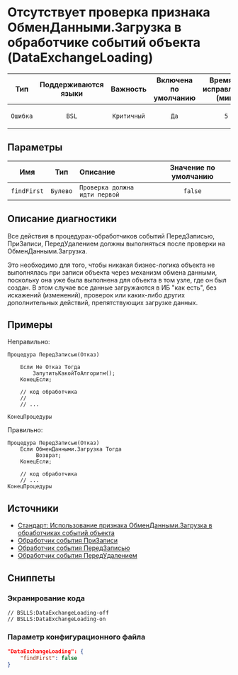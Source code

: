 # Отсутствует проверка признака ОбменДанными.Загрузка в обработчике событий объекта (DataExchangeLoading)

 Тип | Поддерживаются<br>языки | Важность | Включена<br>по умолчанию | Время на<br>исправление (мин) | Тэги 
 :-: | :-: | :-: | :-: | :-: | :-: 
 `Ошибка` | `BSL` | `Критичный` | `Да` | `5` | `standard`<br>`badpractice`<br>`unpredictable` 

## Параметры 

 Имя | Тип | Описание | Значение по умолчанию 
 :-: | :-: | :-- | :-: 
 `findFirst` | `Булево` | ```Проверка должна идти первой``` | ```false``` 

<!-- Блоки выше заполняются автоматически, не трогать -->
## Описание диагностики
<!-- Описание диагностики заполняется вручную. Необходимо понятным языком описать смысл и схему работу -->
Все действия в процедурах-обработчиков событий ПередЗаписью, ПриЗаписи, ПередУдалением должны выполняться 
после проверки на ОбменДанными.Загрузка.

Это необходимо для того, чтобы никакая бизнес-логика объекта не выполнялась при записи объекта через механизм обмена 
данными, поскольку она уже была выполнена для объекта в том узле, где он был создан. В этом случае все данные 
загружаются в ИБ "как есть", без искажений (изменений), проверок или каких-либо других дополнительных действий, 
препятствующих загрузке данных.

## Примеры
<!-- В данном разделе приводятся примеры, на которые диагностика срабатывает, а также можно привести пример, как можно исправить ситуацию -->

Неправильно:
```bsl
Процедура ПередЗаписью(Отказ)

    Если Не Отказ Тогда
        ЗапутитьКакойТоАлгоритм();
    КонецЕсли;

    // код обработчика
    //
    // ...
    
КонецПроцедуры
```
Правильно:
```bsl
Процедура ПередЗаписью(Отказ)
    Если ОбменДанными.Загрузка Тогда
         Возврат;
    КонецЕсли;

    // код обработчика
    // ...
КонецПроцедуры
```

## Источники
<!-- Необходимо указывать ссылки на все источники, из которых почерпнута информация для создания диагностики -->

* [Стандарт: Использование признака ОбменДанными.Загрузка в обработчиках событий объекта](https://its.1c.ru/db/v8std#content:773)
* [Обработчик события ПриЗаписи](https://its.1c.ru/db/v8std#content:465)
* [Обработчик события ПередЗаписью](https://its.1c.ru/db/v8std#content:464)
* [Обработчик события ПередУдалением](https://its.1c.ru/db/v8std#content:752)

## Сниппеты

<!-- Блоки ниже заполняются автоматически, не трогать -->
### Экранирование кода

```bsl
// BSLLS:DataExchangeLoading-off
// BSLLS:DataExchangeLoading-on
```

### Параметр конфигурационного файла

```json
"DataExchangeLoading": {
    "findFirst": false
}
```
